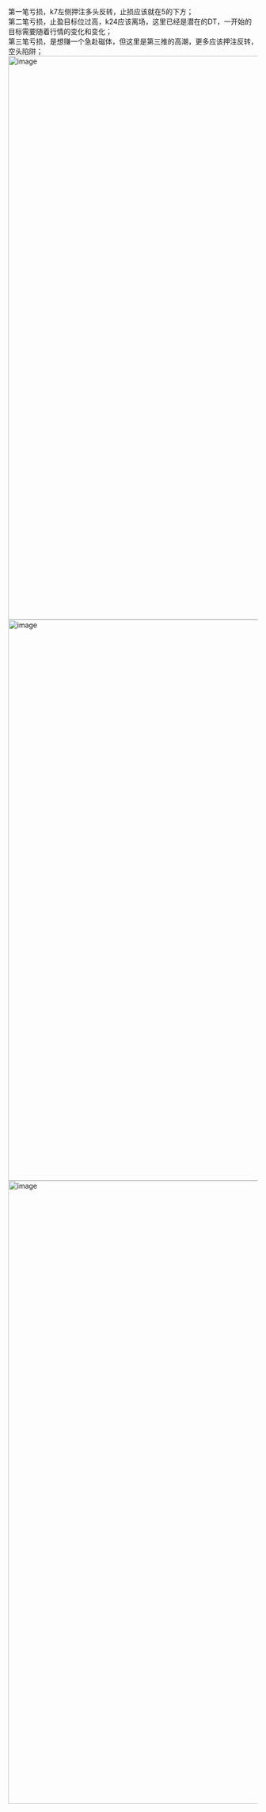 第一笔亏损，k7左侧押注多头反转，止损应该就在5的下方；  
第二笔亏损，止盈目标位过高，k24应该离场，这里已经是潜在的DT，一开始的目标需要随着行情的变化和变化；   
第三笔亏损，是想赚一个急赴磁体，但这里是第三推的高潮，更多应该押注反转，空头陷阱；  
<img width="2582" height="1136" alt="image" src="https://github.com/user-attachments/assets/40da3232-84c8-4d0d-937b-65a9f106209d" />
<img width="2598" height="1130" alt="image" src="https://github.com/user-attachments/assets/6be02e2f-a0ac-44dc-a285-9d0aae859a09" />
<img width="2244" height="1256" alt="image" src="https://github.com/user-attachments/assets/7cbd87cb-6b01-4bb3-a46d-761dd8260bf4" />

